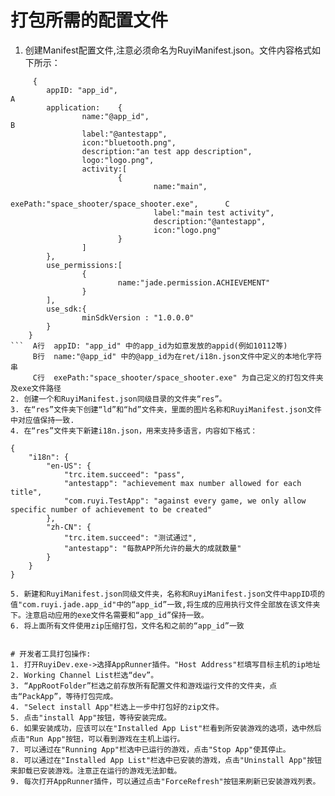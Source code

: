 # 打包所需的配置文件

1. 创建Manifest配置文件,注意必须命名为RuyiManifest.json。文件内容格式如下所示：
```
     {
        appID: "app_id",                                                        A  
        application:    {                                                  
                name:"@app_id",                                                 B
                label:"@antestapp",
                icon:"bluetooth.png",
                description:"an test app description",
                logo:"logo.png",
                activity:[
                        {
                                name:"main",
                                exePath:"space_shooter/space_shooter.exe",      C
                                label:"main test activity",
                                description:"@antestapp",
                                icon:"logo.png"
                        }
                ]
        },
        use_permissions:[
                {
                        name:"jade.permission.ACHIEVEMENT"
                }
        ],
        use_sdk:{
                minSdkVersion : "1.0.0.0"
        }
    }
```  A行  appID: "app_id" 中的app_id为如意发放的appid(例如10112等)
     B行  name:"@app_id" 中的@app_id为在ret/i18n.json文件中定义的本地化字符串
     C行  exePath:"space_shooter/space_shooter.exe" 为自己定义的打包文件夹及exe文件路径 
2. 创建一个和RuyiManifest.json同级目录的文件夹“res”。
3. 在“res”文件夹下创建“ld”和“hd”文件夹，里面的图片名称和RuyiManifest.json文件中对应值保持一致.
4. 在“res”文件夹下新建i18n.json，用来支持多语言，内容如下格式：
```
    {
        "i18n": {
            "en-US": {
                "trc.item.succeed": "pass",
                "antestapp": "achievement max number allowed for each title",
                "com.ruyi.TestApp": "against every game, we only allow specific number of achievement to be created"
            },
            "zh-CN": {
                "trc.item.succeed": "测试通过",
                "antestapp": "每款APP所允许的最大的成就数量"
            }
        }
    }
```
5. 新建和RuyiManifest.json同级文件夹，名称和RuyiManifest.json文件中appID项的值"com.ruyi.jade.app_id"中的“app_id”一致,将生成的应用执行文件全部放在该文件夹下。注意启动应用的exe文件名需要和“app_id”保持一致。
6. 将上面所有文件使用zip压缩打包，文件名和之前的“app_id”一致


# 开发者工具打包操作:
1. 打开RuyiDev.exe->选择AppRunner插件。"Host Address"栏填写目标主机的ip地址
2. Working Channel List栏选“dev”。
3. “AppRootFolder”栏选之前存放所有配置文件和游戏运行文件的文件夹，点击“PackApp”，等待打包完成。
4. "Select install App"栏选上一步中打包好的zip文件。
5. 点击"install App"按钮，等待安装完成。
6. 如果安装成功，应该可以在"Installed App List"栏看到所安装游戏的选项，选中然后点击"Run App"按钮，可以看到游戏在主机上运行。
7. 可以通过在"Running App"栏选中已运行的游戏，点击"Stop App"使其停止。
8. 可以通过在"Installed App List"栏选中已安装的游戏，点击"Uninstall App"按钮来卸载已安装游戏。注意正在运行的游戏无法卸载。
9. 每次打开AppRunner插件，可以通过点击"ForceRefresh"按钮来刷新已安装游戏列表。
